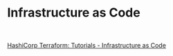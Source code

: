 # Infrastructure as Code

<br>

[HashiCorp Terraform: Tutorials - Infrastructure as Code](https://developer.hashicorp.com/terraform/tutorials/aws-get-started/infrastructure-as-code)